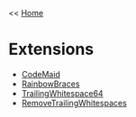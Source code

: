 << [Home](././index.html)

# Extensions
* [CodeMaid](https://marketplace.visualstudio.com/items?itemName=SteveCadwallader.CodeMaid)
* [RainbowBraces](https://marketplace.visualstudio.com/items?itemName=MadsKristensen.RainbowBraces)
* [TrailingWhitespace64](https://marketplace.visualstudio.com/items?itemName=MadsKristensen.TrailingWhitespace64)
* [RemoveTrailingWhitespaces](https://marketplace.visualstudio.com/items?itemName=Predelnik.RemoveTrailingWhitespaces)


